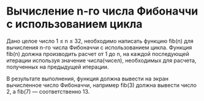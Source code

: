 # Вычисление n-го числа Фибоначчи с использованием цикла
Дано целое число 1 ≤ n ≤ 32, необходимо написать функцию fib(n) для вычисления n-го числа Фибоначчи с использованием цикла. Функция fib(n) должна производить расчет от 1 до n, на каждой последующей итерации используя значение числа(чисел), необходимых для расчета, полученных на предыдущей итерации.

В результате выполнения, функция должна вывести на экран вычисленное число Фибоначчи, например fib(3) должна вывести число 2, а fib(7) — соответственно 13.
